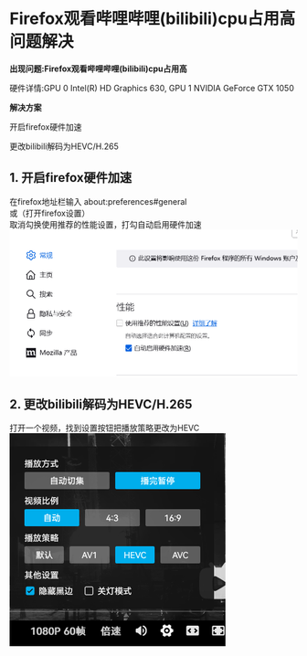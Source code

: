 # Firefox观看哔哩哔哩(bilibili)cpu占用高问题解决

**出现问题:Firefox观看哔哩哔哩(bilibili)cpu占用高**

硬件详情:GPU 0 Intel(R) HD Graphics 630, GPU 1 NVIDIA GeForce GTX 1050

**解决方案**

开启firefox硬件加速

更改bilibili解码为HEVC/H.265

## 1. 开启firefox硬件加速

在firefox地址栏输入 about:preferences#general  
或（打开firefox设置）  
取消勾换使用推荐的性能设置，打勾自动启用硬件加速  
![启用硬件加速](img/Config/image20231110841.png)  
## 2. 更改bilibili解码为HEVC/H.265

打开一个视频，找到设置按钮把播放策略更改为HEVC  
![更改为HEVC](img/Config/image20231110417.png)

